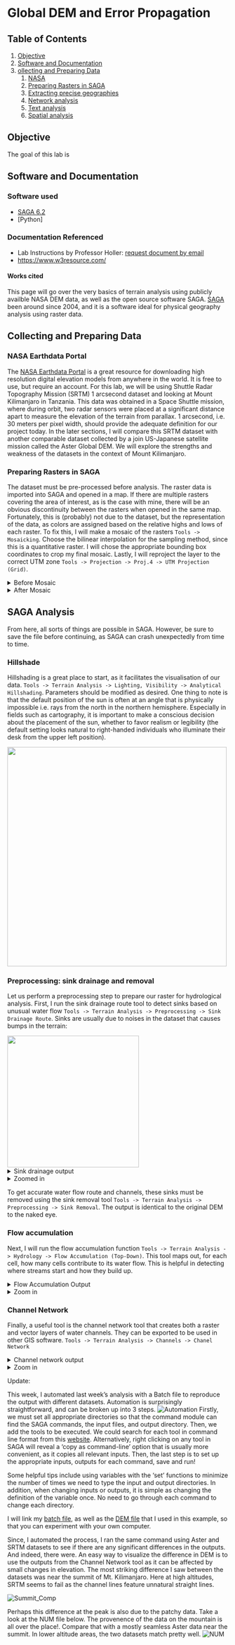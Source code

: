 # Global DEM and Error Propagation 

## Table of Contents

1. [Objective](#goal)
2. [Software and Documentation](#sw)
3. [ollecting and Preparing Data](#data)
    1. [NASA](#data-a)
    2. [Preparing Rasters in SAGA](#data-b)
    3. [Extracting precise geographies](#rs-c)
    4. [Network analysis](#rs-d)
    5. [Text analysis](#rs-e)
    6. [Spatial analysis](#rs-f)


## Objective <a name="goal"></a>
The goal of this lab is 

## Software and Documentation <a name="sw"></a>

### Software used

- [SAGA 6.2](https://www.qgis.org/en/site/) 
- [Python]

### Documentation Referenced
- Lab Instructions by Professor Holler: [request document by email](mailto:jholler@middlebury.edu)
- https://www.w3resource.com/

#### Works cited



This page will go over the very basics of terrain analysis using publicly availble NASA DEM data, as well as the open source software SAGA. [SAGA](http://www.saga-gis.org/en/index.html) been around since 2004, and it is a software ideal for physical geography analysis using raster data. 

## Collecting and Preparing Data <a name="data"></a>

### NASA Earthdata Portal <a name="data-a"></a>

The [NASA Earthdata Portal](https://search.earthdata.nasa.gov/search) is a great resource for downloading high resolution digital elevation models from anywhere in the world. It is free to use, but require an account. For this lab, we will be using Shuttle Radar Topography Mission (SRTM) 1 arcsecond dataset and looking at Mount Kilimanjaro in Tanzania. This data was obtained in a Space Shuttle mission, where during orbit, two radar sensors were placed at a significant distance apart to measure the elevation of the terrain from parallax. 1 arcsecond, i.e. 30 meters per pixel width, should provide the adequate definition for our project today. In the later sections, I will compare this SRTM dataset with another comparable dataset collected by a join US-Japanese satellite mission called the Aster Global DEM. We will explore the strengths and weakness of the datasets in the context of Mount Kilimanjaro. 

### Preparing Rasters in SAGA <a name="data-b"></a>

The dataset must be pre-processed before analysis. The raster data is imported into SAGA and opened in a map. If there are multiple rasters covering the area of interest, as is the case with mine, there will be an obvious discontinuity between the rasters when opened in the same map. Fortunately, this is (probably) not due to the dataset, but the representation of the data, as colors are assigned based on the relative highs and lows of each raster. To fix this, I will make a mosaic of the rasters `Tools -> Mosaicking`. Choose the bilinear interpolation for the sampling method, since this is a quantitative raster. I will chose the appropriate bounding box coordinates to crop my final mosaic. Lastly, I will reproject the layer to the correct UTM zone `Tools -> Projection -> Proj.4 -> UTM Projection (Grid)`.
<details><summary>Before Mosaic</summary>
<img src="/lab3/Capture1.PNG" width="500">
</details>
<details><summary>After Mosaic</summary>
<img src="/lab3/Capture2.PNG" width="500">
</details>


## SAGA Analysis

From here, all sorts of things are possible in SAGA. However, be sure to save the file before continuing, as SAGA can crash unexpectedly from time to time. 

### Hillshade

Hillshading is a great place to start, as it facilitates the visualisation of our data. `Tools -> Terrain Analysis -> Lighting, Visibility -> Analytical Hillshading`. Parameters should be modified as desired. One thing to note is that the default position of the sun is often at an angle that is physically impossible i.e. rays from the north in the northern hemisphere. Especially in fields such as cartography, it is important to make a conscious decision about the placement of the sun, whether to favor realism or legibility (the default setting looks natural to right-handed individuals who illuminate their desk from the upper left position).

<img src="/lab3/Capture3.PNG" width="500">

### Preprocessing: sink drainage and removal

Let us perform a preprocessing step to prepare our raster for hydrological analysis. First, I run the sink drainage route tool to detect sinks based on unusual water flow `Tools -> Terrain Analysis -> Preprocessing -> Sink Drainage Route`. Sinks are usually due to noises in the dataset that causes bumps in the terrain:

<img src="/lab3/sink.png" width="300">

<details><summary>Sink drainage output</summary>
<img src="/lab3/Capture4.PNG" width="400">
   </details> 
<details><summary>Zoomed in</summary>
<img src="/lab3/Capture5.PNG" width="500">
</details>

To get accurate water flow route and channels, these sinks must be removed using the sink removal tool `Tools -> Terrain Analysis -> Preprocessing -> Sink Removal`. The output is identical to the original DEM to the naked eye. 

### Flow accumulation 

Next, I will run the flow accumulation function `Tools -> Terrain Analysis -> Hydrology -> Flow Accumulation (Top-Down)`. This tool maps out, for each cell, how many cells contribute to its water flow. This is helpful in detecting where streams start and how they build up. 

<details><summary>Flow Accumulation Output</summary>
<img src="/lab3/Capture6.PNG" width="500">
    </details>
<details><summary>Zoom in</summary>
<img src="/lab3/Capture7.PNG" width="500">
</details>

### Channel Network 

Finally, a useful tool is the channel network tool that creates both a raster and vector layers of water channels. They can be exported to be used in other GIS software. `Tools -> Terrain Analysis -> Channels -> Chanel Network`

<details><summary>Channel network output</summary>
<img src="/lab3/Capture8.PNG" width="500">
    </details>
<details><summary>Zoom in</summary>
<img src="/lab3/Capture9.PNG" width="500">
</details>


Update:

This week, I automated last week’s analysis with a Batch file to reproduce the output with different datasets. Automation is surprisingly straightforward, and can be broken up into 3 steps.
![Automation](Capture.PNG)
Firstly, we must set all appropriate directories so that the command module can find the SAGA commands, the input files, and output directory. Then, we add the tools to be executed. We could search for each tool in command line format from this [website](http://www.saga-gis.org/saga_tool_doc/7.4.0/index.html). Alternatively, right clicking on any tool in SAGA will reveal a ‘copy as command-line’ option that is usually more convenient, as it copies all relevant inputs. Then, the last step is to set up the appropriate inputs, outputs for each command, save and run!

Some helpful tips include using variables with the ‘set’ functions to minimize the number of times we need to type the input and output directories. In addition, when changing inputs or outputs, it is simple as changing the definition of the variable once. No need to go through each command to change each directory. 

I will link my [batch file](test.bat), as well as the [DEM file](ASTKilimanjaroDEMmosaic.sgrd) that I used in this example, so that you can experiment with your own computer. 


Since, I automated the process, I ran the same command using Aster and SRTM datasets to see if there are any significant differences in the outputs. And indeed, there were. An easy way to visualize the difference in DEM is to use the outputs from the Channel Network tool as it can be affected by small changes in elevation. The most striking difference I saw between the datasets was near the summit of Mt. Kilimanjaro. Here at high altitudes, SRTM seems to fail as the channel lines feature unnatural straight lines. 


![Summit_Comp](Comp_Center.PNG)

Perhaps this difference at the peak is also due to the patchy data. Take a look at the NUM file below. The provenence of the data on the mountain is all over the place!. Compare that with a mostly seamless Aster data near the summit. In lower altitude areas, the two datasets match pretty well. 
![NUM](NUM.jpg)


